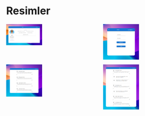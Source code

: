 # Resimler
<div style="display: flex; flex-wrap: wrap; justify-content: space-between;">
    <div style="width: 48%; margin-bottom: 10px;">
        <img src="public/ProjectPictures/screenshot2.png" alt="Resim 1" style="width: 40%; height: auto;">
    </div>
    <div style="width: 48%; margin-bottom: 10px;">
        <img src="public/ProjectPictures/screenshot1.png" alt="Resim 2" style="width: 40%; height: auto;">
    </div>
    <div style="width: 48%; margin-bottom: 10px;">
        <img src="public/ProjectPictures/screenshot3.png" alt="Resim 3" style="width: 40%; height: auto;">
    </div>
    <div style="width: 48%; margin-bottom: 10px;">
        <img src="public/ProjectPictures/screenshot4.png" alt="Resim 4" style="width: 40%; height: auto;">
    </div>
</div>
